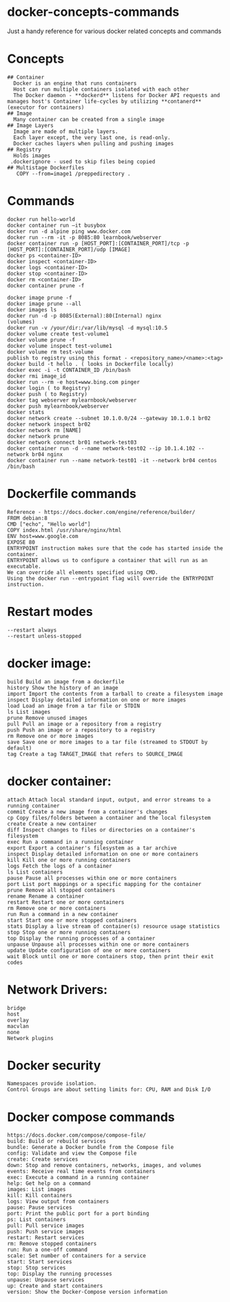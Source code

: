 # docker-concepts-commands
Just a handy reference for various docker related concepts and commands







# Concepts
    ## Container
      Docker is an engine that runs containers
      Host can run multiple containers isolated with each other
      The Docker daemon - **dockerd** listens for Docker API requests and manages host's Container life-cycles by utilizing **contanerd** (executor for containers)
    ## Image
      Many container can be created from a single image
    ## Image Layers
      Image are made of multiple layers.
      Each layer except, the very last one, is read-only.
      Docker caches layers when pulling and pushing images
    ## Registry
      Holds images
     .dockerignore - used to skip files being copied
    ## Multistage Dockerfiles
       COPY --from=image1 /preppedirectory .


# Commands

    docker run hello-world
    docker container run –it busybox
    docker run -d alpine ping www.docker.com
    docker run --rm -it -p 8085:80 learnbook/webserver
    docker container run -p [HOST_PORT]:[CONTAINER_PORT]/tcp -p [HOST_PORT]:[CONTAINER_PORT]/udp [IMAGE]
    docker ps <container-ID>
    docker inspect <container-ID>
    docker logs <container-ID>
    docker stop <container-ID>
    docker rm <container-ID>
    docker container prune -f

    docker image prune -f
    docker image prune --all
    docker images ls
    docker run -d -p 8085(External):80(Internal) nginx
    (volumes)
    docker run -v /your/dir:/var/lib/mysql -d mysql:10.5
    docker volume create test-volume1
    docker volume prune -f
    docker volume inspect test-volume1
    docker volume rm test-volume
    publish to registry using this format - <repository_name>/<name>:<tag>
    docker build -t hello . ( looks in Dockerfile locally)
    docker exec -i -t CONTAINER_ID /bin/bash
    docker rmi image_id
    docker run --rm -e host=www.bing.com pinger
    docker login ( to Registry)
    docker push ( to Registry)
    docker tag webserver mylearnbook/webserver
    docker push mylearnbook/webserver
    docker stats
    docker network create --subnet 10.1.0.0/24 --gateway 10.1.0.1 br02
    docker network inspect br02
    docker network rm [NAME]
    docker network prune
    docker network connect br01 network-test03
    docker container run -d --name network-test02 --ip 10.1.4.102 --network br04 nginx
    docker container run --name network-test01 -it --network br04 centos /bin/bash


# Dockerfile commands
    Reference - https://docs.docker.com/engine/reference/builder/
    FROM debian:8
    CMD ["echo", "Hello world"]
    COPY index.html /usr/share/nginx/html
    ENV host=www.google.com
    EXPOSE 80
    ENTRYPOINT instruction makes sure that the code has started inside the container.
    ENTRYPOINT allows us to configure a container that will run as an executable.
    We can override all elements specified using CMD.
    Using the docker run --entrypoint flag will override the ENTRYPOINT instruction.


# Restart modes
    --restart always
    --restart unless-stopped

# docker image:

    build Build an image from a dockerfile
    history Show the history of an image
    import Import the contents from a tarball to create a filesystem image
    inspect Display detailed information on one or more images
    load Load an image from a tar file or STDIN
    ls List images
    prune Remove unused images
    pull Pull an image or a repository from a registry
    push Push an image or a repository to a registry
    rm Remove one or more images
    save Save one or more images to a tar file (streamed to STDOUT by default)
    tag Create a tag TARGET_IMAGE that refers to SOURCE_IMAGE

# docker container:

    attach Attach local standard input, output, and error streams to a running container
    commit Create a new image from a container's changes
    cp Copy files/folders between a container and the local filesystem
    create Create a new container
    diff Inspect changes to files or directories on a container's filesystem
    exec Run a command in a running container
    export Export a container's filesystem as a tar archive
    inspect Display detailed information on one or more containers
    kill Kill one or more running containers
    logs Fetch the logs of a container
    ls List containers
    pause Pause all processes within one or more containers
    port List port mappings or a specific mapping for the container
    prune Remove all stopped containers
    rename Rename a container
    restart Restart one or more containers
    rm Remove one or more containers
    run Run a command in a new container
    start Start one or more stopped containers
    stats Display a live stream of container(s) resource usage statistics
    stop Stop one or more running containers
    top Display the running processes of a container
    unpause Unpause all processes within one or more containers
    update Update configuration of one or more containers
    wait Block until one or more containers stop, then print their exit codes

# Network Drivers:

    bridge
    host
    overlay
    macvlan
    none
    Network plugins

# Docker security
    Namespaces provide isolation.
    Control Groups are about setting limits for: CPU, RAM and Disk I/O

# Docker compose commands
    https://docs.docker.com/compose/compose-file/
    build: Build or rebuild services
    bundle: Generate a Docker bundle from the Compose file
    config: Validate and view the Compose file
    create: Create services
    down: Stop and remove containers, networks, images, and volumes
    events: Receive real time events from containers
    exec: Execute a command in a running container
    help: Get help on a command
    images: List images
    kill: Kill containers
    logs: View output from containers
    pause: Pause services
    port: Print the public port for a port binding
    ps: List containers
    pull: Pull service images
    push: Push service images
    restart: Restart services
    rm: Remove stopped containers
    run: Run a one-off command
    scale: Set number of containers for a service
    start: Start services
    stop: Stop services
    top: Display the running processes
    unpause: Unpause services
    up: Create and start containers
    version: Show the Docker-Compose version information
